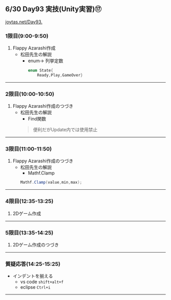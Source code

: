 ## 6/30 Day93 実技(Unity実習)⑰
[joytas.net/Day93.]()
### 1限目(9:00-9:50)
1. Flappy Azarashi作成
	- 松田先生の解説
		- enum-> 列挙定数
			~~~c#
			enum State{
				Ready,Play,GameOver}
			~~~
---
### 2限目(10:00-10:50)
1. Flappy Azarashi作成のつづき
	- 松田先生の解説
		- Find関数
		> 便利だがUpdate内では使用禁止
---
### 3限目(11:00-11:50)
1. Flappy Azarashi作成のつづき
	- 松田先生の解説
		- Mathf.Clamp
		~~~c#
		Mathf.Clamp(value,min,max);
		~~~
---
### 4限目(12:35-13:25)
1. 2Dゲーム作成
---
### 5限目(13:35-14:25)
1. 2Dゲーム作成のつづき
---
### 質疑応答(14:25-15:25)
- インデントを揃える
	- vs code `shift+alt+f`
	- eclipse `Ctrl+i`
---
